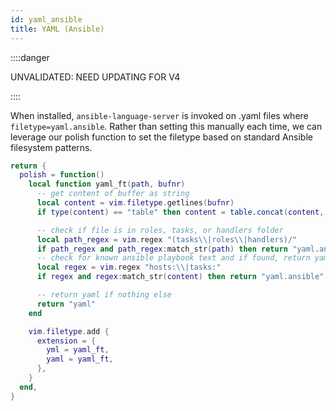 ```yaml
---
id: yaml_ansible
title: YAML (Ansible)
---
```


::::danger

UNVALIDATED: NEED UPDATING FOR V4

::::

When installed, `ansible-language-server` is invoked on .yaml files where `filetype=yaml.ansible`. Rather than setting this manually each time,
we can leverage our polish function to set the filetype based on standard Ansible filesystem patterns.

```lua
return {
  polish = function()
    local function yaml_ft(path, bufnr)
      -- get content of buffer as string
      local content = vim.filetype.getlines(bufnr)
      if type(content) == "table" then content = table.concat(content, "\n") end

      -- check if file is in roles, tasks, or handlers folder
      local path_regex = vim.regex "(tasks\\|roles\\|handlers)/"
      if path_regex and path_regex:match_str(path) then return "yaml.ansible" end
      -- check for known ansible playbook text and if found, return yaml.ansible
      local regex = vim.regex "hosts:\\|tasks:"
      if regex and regex:match_str(content) then return "yaml.ansible" end

      -- return yaml if nothing else
      return "yaml"
    end

    vim.filetype.add {
      extension = {
        yml = yaml_ft,
        yaml = yaml_ft,
      },
    }
  end,
}
```
